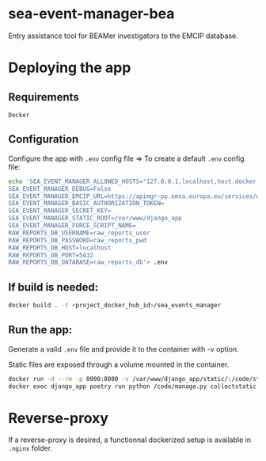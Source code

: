 # sea-event-manager-bea

Entry assistance tool for BEAMer investigators to the EMCIP database.

# Deploying the app
## Requirements
`Docker`

## Configuration
Configure the app with `.env` config file
=> To create a default `.env` config file:
```bash
echo 'SEA_EVENT_MANAGER_ALLOWED_HOSTS="127.0.0.1,localhost,host.docker.internal"
SEA_EVENT_MANAGER_DEBUG=False
SEA_EVENT_MANAGER_EMCIP_URL=https://apimgr-pp.emsa.europa.eu/services/emcip/v1
SEA_EVENT_MANAGER_BASIC_AUTHORIZATION_TOKEN=
SEA_EVENT_MANAGER_SECRET_KEY=
SEA_EVENT_MANAGER_STATIC_ROOT=/var/www/django_app
SEA_EVENT_MANAGER_FORCE_SCRIPT_NAME=
RAW_REPORTS_DB_USERNAME=raw_reports_user
RAW_REPORTS_DB_PASSWORD=raw_reports_pwd
RAW_REPORTS_DB_HOST=localhost
RAW_REPORTS_DB_PORT=5432
RAW_REPORTS_DB_DATABASE=raw_reports_db'> .env
```

## If build is needed:
```bash
docker build . -t <project_docker_hub_id>/sea_events_manager
```

## Run the app:
Generate a valid `.env` file and provide it to the container with -v option.

Static files are exposed through a volume mounted in the container.

```bash
docker run -d --rm -p 8000:8000 -v /var/www/django_app/static/:/code/static_root/static/ --env-file=.env --name=django_app <project_docker_hub_id>/sea_events_manager
docker exec django_app poetry run python /code/manage.py collectstatic --noinput
```

# Reverse-proxy
If a reverse-proxy is desired, a functionnal dockerized setup is available in `.nginx` folder.
